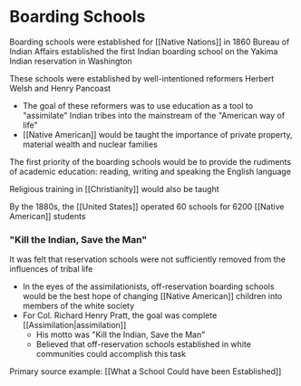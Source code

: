 # Boarding Schools

Boarding schools were established for [[Native Nations]] in 1860
Bureau of Indian Affairs established the first Indian boarding school on the Yakima Indian reservation in Washington

These schools were established by well-intentioned reformers Herbert Welsh and Henry Pancoast
- The goal of these reformers was to use education as a tool to "assimilate" Indian tribes into the mainstream of the "American way of life"
- [[Native American]] would be taught the importance of private property, material wealth and nuclear families

The first priority of the boarding schools would be to provide the rudiments of academic education: reading, writing and speaking the English language

Religious training in [[Christianity]] would also be taught

By the 1880s, the [[United States]] operated 60 schools for 6200 [[Native American]] students

### "Kill the Indian, Save the Man"
It was felt that reservation schools were not sufficiently removed from the influences of tribal life
- In the eyes of the assimilationists, off-reservation boarding schools would be the best hope of changing [[Native American]] children into members of the white society
- For Col. Richard Henry Pratt, the goal was complete [[Assimilation|assimilation]] 
	- His motto was "Kill the Indian, Save the Man"
	- Believed that off-reservation schools established in white communities could accomplish this task

Primary source example: [[What a School Could have been Established]]
